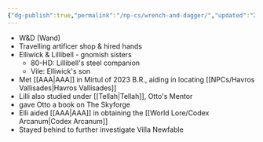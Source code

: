 ```yaml
---
{"dg-publish":true,"permalink":"/np-cs/wrench-and-dagger/","updated":"2024-12-22T22:26:52.691-06:00"}
---
```


- W&D (Wand)
- Travelling artificer shop & hired hands
- Elliwick & Lillibell - gnomish sisters
	- 80-HD: Lillibell's steel companion
	- Vile: Elliwick's son
- Met [[AAA\|AAA]] in Mirtul of 2023 B.R., aiding in locating [[NPCs/Havros Vallisades\|Havros Vallisades]]
- Lilli also studied under [[Tellah\|Tellah]], Otto's Mentor
- gave Otto a book on The Skyforge
- Elli aided [[AAA\|AAA]] in obtaining the [[World Lore/Codex Arcanum\|Codex Arcanum]]
- Stayed behind to further investigate Villa Newfable